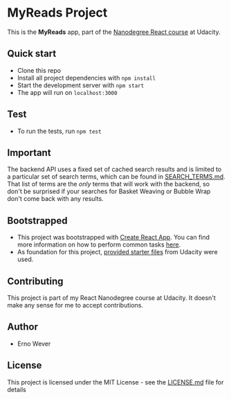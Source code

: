 # MyReads Project
This is the **MyReads** app, part of the [Nanodegree React course](https://www.udacity.com/course/react-nanodegree--nd019) at Udacity. 

## Quick start
* Clone this repo
* Install all project dependencies with `npm install`
* Start the development server with `npm start`
* The app will run on `localhost:3000`

## Test
* To run the tests, run `npm test`

## Important
The backend API uses a fixed set of cached search results and is limited to a particular set of search terms, which can be found in [SEARCH_TERMS.md](SEARCH_TERMS.md). That list of terms are the _only_ terms that will work with the backend, so don't be surprised if your searches for Basket Weaving or Bubble Wrap don't come back with any results.

## Bootstrapped
* This project was bootstrapped with [Create React App](https://github.com/facebookincubator/create-react-app). You can find more information on how to perform common tasks [here](https://github.com/facebookincubator/create-react-app/blob/master/packages/react-scripts/template/README.md).
* As foundation for this project, [provided starter files](https://github.com/udacity/reactnd-project-myreads-starter) from Udacity were used.

## Contributing
This project is part of my React Nanodegree course at Udacity. It doesn't make any sense for me to accept contributions.

## Author
* Erno Wever

## License
This project is licensed under the MIT License - see the [LICENSE.md](LICENSE.md) file for details
